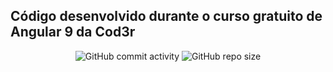 ## Código desenvolvido durante o curso gratuito de Angular 9 da Cod3r

 <p align="center">
	<img alt="GitHub commit activity" src="https://img.shields.io/github/commit-activity/w/caiocichetti/angular-crud" />
	<img alt="GitHub repo size" src="https://img.shields.io/github/repo-size/caiocichetti/angular-crud" />
 </p>
